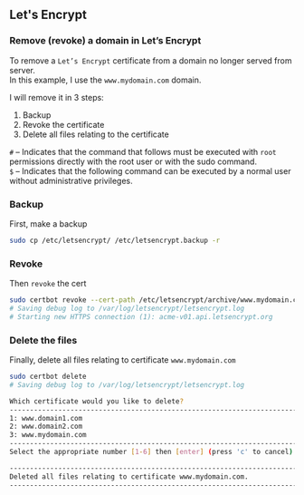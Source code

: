 ## Let's Encrypt

### Remove (revoke) a domain in Let’s Encrypt

To remove a `Let’s Encrypt` certificate from a domain no longer served from server.    
In this example, I use the `www.mydomain.com` domain.  

I will remove it in 3 steps:  
1. Backup
2. Revoke the certificate
3. Delete all files relating to the certificate

`#` – Indicates that the command that follows must be executed with `root` permissions directly with the root user or with the sudo command.  
`$` – Indicates that the following command can be executed by a normal user without administrative privileges.

### Backup
First, make a backup
```bash
sudo cp /etc/letsencrypt/ /etc/letsencrypt.backup -r
```

### Revoke
Then `revoke` the cert
```bash
sudo certbot revoke --cert-path /etc/letsencrypt/archive/www.mydomain.com/cert1.pem
# Saving debug log to /var/log/letsencrypt/letsencrypt.log
# Starting new HTTPS connection (1): acme-v01.api.letsencrypt.org
```
### Delete the files
Finally, delete all files relating to certificate `www.mydomain.com`
```bash
sudo certbot delete
# Saving debug log to /var/log/letsencrypt/letsencrypt.log

Which certificate would you like to delete?
-------------------------------------------------------------------------------
1: www.domain1.com
2: www.domain2.com
3: www.mydomain.com
-------------------------------------------------------------------------------
Select the appropriate number [1-6] then [enter] (press 'c' to cancel): 3

-------------------------------------------------------------------------------
Deleted all files relating to certificate www.mydomain.com.
-------------------------------------------------------------------------------
```
